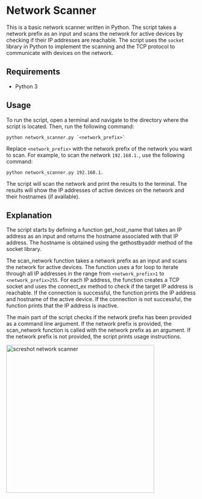 # Network Scanner

This is a basic network scanner written in Python. The script takes a network prefix as an input and scans the network for active devices by checking if their IP addresses are reachable. The script uses the `socket` library in Python to implement the scanning and the TCP protocol to communicate with devices on the network. 

## Requirements
- Python 3

## Usage
To run the script, open a terminal and navigate to the directory where the script is located. Then, run the following command:

```
python network_scanner.py `<network_prefix>`
```

Replace `<network_prefix>` with the network prefix of the network you want to scan. For example, to scan the network `192.168.1.`, use the following command:

```
python network_scanner.py 192.168.1.
```

The script will scan the network and print the results to the terminal. The results will show the IP addresses of active devices on the network and their hostnames (if available).

## Explanation

The script starts by defining a function get_host_name that takes an IP address as an input and returns the hostname associated with that IP address. The hostname is obtained using the gethostbyaddr method of the socket library.

The scan_network function takes a network prefix as an input and scans the network for active devices. The function uses a for loop to iterate through all IP addresses in the range from `<network_prefix>1` to `<network_prefix>255`. For each IP address, the function creates a TCP socket and uses the connect_ex method to check if the target IP address is reachable. If the connection is successful, the function prints the IP address and hostname of the active device. If the connection is not successful, the function prints that the IP address is inactive.

The main part of the script checks if the network prefix has been provided as a command line argument. If the network prefix is provided, the scan_network function is called with the network prefix as an argument. If the network prefix is not provided, the script prints usage instructions.

<img width="392" alt="screshot network scanner" src="https://user-images.githubusercontent.com/83719998/217146015-c5dae1cd-9569-4b2c-99f9-07f2f2aa42a2.png">
